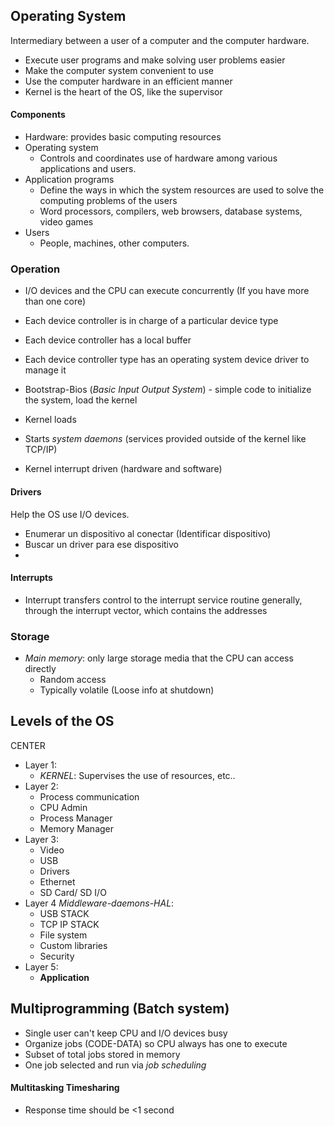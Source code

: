 ## Operating System
Intermediary between a user of a computer and the computer hardware.

- Execute user programs and make solving user problems easier
- Make the computer system convenient to use
- Use the computer hardware in an efficient manner
- Kernel is the heart of the OS, like the supervisor
#### Components
- Hardware: provides basic computing resources
- Operating system
	- Controls and coordinates use of hardware among various applications and users.
- Application programs
	- Define the ways in which the system resources are used to solve the computing problems of the users
	- Word processors, compilers, web browsers, database systems, video games
- Users
	- People, machines, other computers.
### Operation
- I/O devices and the CPU can execute concurrently (If you have more than one core)
- Each device controller is in charge of a particular device type
- Each device controller has a local buffer
- Each device controller type has an operating system device driver to manage it

- Bootstrap-Bios (*Basic Input Output System*) - simple code to initialize the system, load the kernel
- Kernel loads
- Starts *system daemons* (services provided outside of the kernel like TCP/IP)
- Kernel interrupt driven (hardware and software)
#### Drivers
Help the OS use I/O devices. 
- Enumerar un dispositivo al conectar (Identificar dispositivo)
- Buscar un driver para ese dispositivo
- 
#### Interrupts
- Interrupt transfers control to the interrupt service routine generally, through the interrupt vector, which contains the addresses
### Storage
- *Main memory*: only large storage media that the CPU can access directly
	- Random access
	- Typically volatile (Loose info at shutdown)

## Levels of the OS
CENTER
- Layer 1:
	- *KERNEL*: Supervises the use of resources, etc..
- Layer 2:
	- Process communication
	- CPU Admin
	- Process Manager
	- Memory Manager
- Layer 3:
	- Video
	- USB
	- Drivers
	- Ethernet
	- SD Card/ SD I/O
- Layer 4 *Middleware-daemons-HAL*:
	- USB STACK
	- TCP IP STACK
	- File system
	- Custom libraries
	- Security
- Layer 5:
	- **Application**

## Multiprogramming (Batch system)

- Single user can't keep CPU and I/O devices busy
- Organize jobs (CODE-DATA) so CPU always has one to execute
- Subset of total jobs stored in memory
- One job selected and run via *job scheduling*
#### Multitasking Timesharing
- Response time should be <1 second